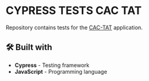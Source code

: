 # **CYPRESS TESTS CAC TAT**
Repository contains tests for the [CAC-TAT](https://cac-tat-v3.s3.eu-central-1.amazonaws.com/index.html) application.

## 🛠 Built with 
* **Cypress** - Testing framework
* **JavaScript** - Programming language